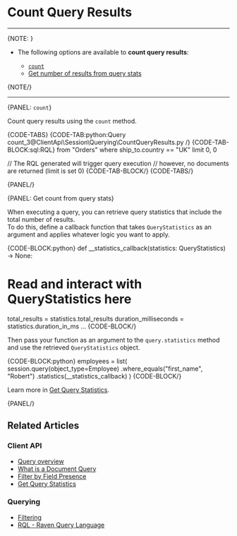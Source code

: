 ﻿# Count Query Results  

---

{NOTE: }

* The following options are available to __count query results__:

    * [`count`](../../../client-api/session/querying/how-to-count-query-results#count)
    * [Get number of results from query stats](../../../client-api/session/querying/how-to-count-query-results#get-count-from-query-stats)

{NOTE/}

---

{PANEL: `count`}

Count query results using the `count` method.  

{CODE-TABS}
{CODE-TAB:python:Query count_3@ClientApi\Session\Querying\CountQueryResults.py /}
{CODE-TAB-BLOCK:sql:RQL}
from "Orders"
where ship_to.country == "UK" limit 0, 0

// The RQL generated will trigger query execution
// however, no documents are returned (limit is set 0)
{CODE-TAB-BLOCK/}
{CODE-TABS/}

{PANEL/}

{PANEL: Get count from query stats}

When executing a query, you can retrieve query statistics that include the total number of results.  
To do this, define a callback function that takes `QueryStatistics` as an argument and applies whatever 
logic you want to apply.  

{CODE-BLOCK:python}
def __statistics_callback(statistics: QueryStatistics) -> None:
   # Read and interact with QueryStatistics here
   total_results = statistics.total_results
   duration_milliseconds = statistics.duration_in_ms
   ...
{CODE-BLOCK/}

Then pass your function as an argument to the `query.statistics` method and use the retrieved `QueryStatistics` object.  

{CODE-BLOCK:python}
   employees = list(
   session.query(object_type=Employee)
   .where_equals("first_name", "Robert")
   .statistics(__statistics_callback)
)
{CODE-BLOCK/}

Learn more in [Get Query Statistics](../../../client-api/session/querying/how-to-get-query-statistics).  

{PANEL/}

## Related Articles

### Client API

- [Query overview](../../../client-api/session/querying/how-to-query)  
- [What is a Document Query](../../../client-api/session/querying/document-query/what-is-document-query)  
- [Filter by Field Presence](../../../client-api/session/querying/how-to-filter-by-field)  
- [Get Query Statistics](../../../client-api/session/querying/how-to-get-query-statistics)  

### Querying

- [Filtering](../../../indexes/querying/filtering)   
- [RQL - Raven Query Language](../../../client-api/session/querying/what-is-rql) 
